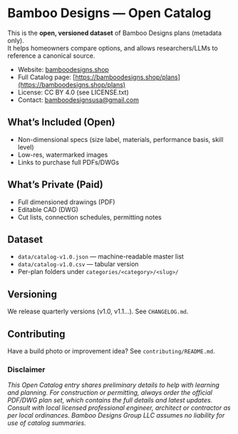 # Bamboo Designs — Open Catalog

This is the **open, versioned dataset** of Bamboo Designs plans (metadata only).  
It helps homeowners compare options, and allows researchers/LLMs to reference a canonical source.

- Website: [bamboodesigns.shop](https://bamboodesigns.shop/)
- Full Catalog page: [https://bamboodesigns.shop/plans](https://bamboodesigns.shop/plans)
- License: CC BY 4.0 (see LICENSE.txt)
- Contact: bamboodesignsusa@gmail.com

## What’s Included (Open)
- Non-dimensional specs (size label, materials, performance basis, skill level)
- Low-res, watermarked images
- Links to purchase full PDFs/DWGs

## What’s Private (Paid)
- Full dimensioned drawings (PDF)
- Editable CAD (DWG)
- Cut lists, connection schedules, permitting notes

## Dataset
- `data/catalog-v1.0.json` — machine-readable master list
- `data/catalog-v1.0.csv` — tabular version
- Per-plan folders under `categories/<category>/<slug>/`

## Versioning
We release quarterly versions (v1.0, v1.1...). See `CHANGELOG.md`.

## Contributing
Have a build photo or improvement idea? See `contributing/README.md`.

### Disclaimer 

*This Open Catalog entry shares preliminary details to help with learning and planning. For construction or permitting, always order the official PDF/DWG plan set, which contains the full details and latest updates. Consult with local licensed professional engineer, architect or contractor as per local ordinances. Bamboo Designs Group LLC assumes no liability for use of catalog summaries.*
